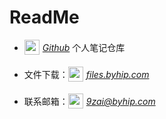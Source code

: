 # ReadMe
  
- [<img width="24" height="24" src="https://byhip.com/assets/img/Github.svg" style="vertical-align: middle;padding: 0 5px 5px 0">*Github*](https://github.com/jiuziai/notes) 个人笔记仓库
  
- 文件下载：[<img width="24" height="24" src="https://byhip.com/assets/img/FileDownload.svg" style="vertical-align: middle;padding: 0 5px 5px 0">*files.byhip.com*](https://files.byhip.com)


- 联系邮箱：[<img width="24" height="24" src="https://byhip.com/assets/img/Mail.svg" style="vertical-align: middle;padding: 0 5px 5px 0">*9zai@byhip.com*](mailto:9zai@byhip.com)
